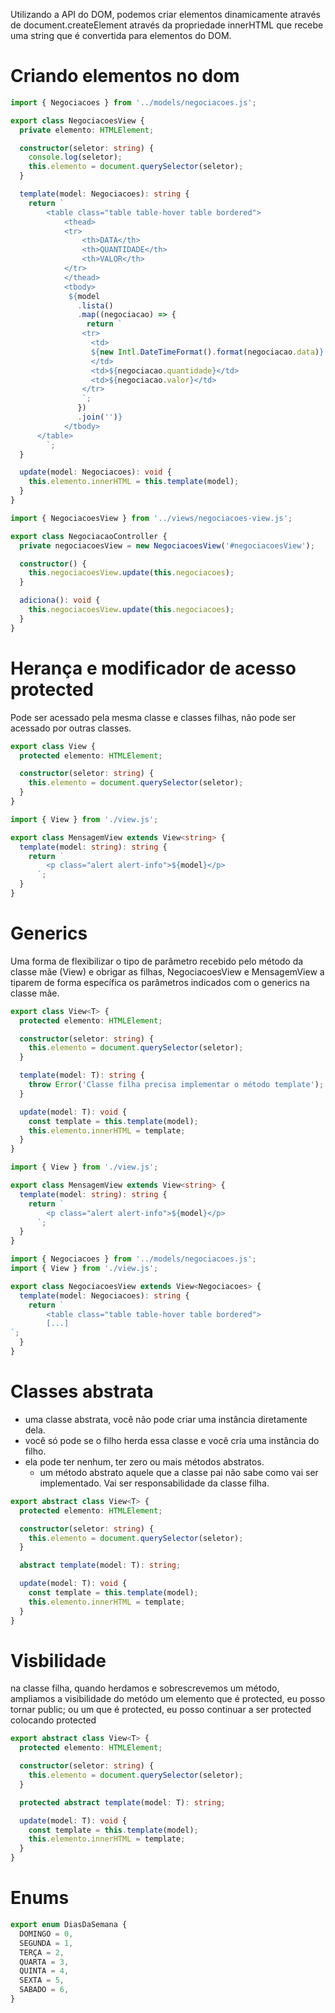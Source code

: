 Utilizando a API do DOM, podemos criar elementos dinamicamente através de document.createElement através da propriedade innerHTML que recebe uma string que é convertida para elementos do DOM.

# Criando elementos no dom

```ts
import { Negociacoes } from '../models/negociacoes.js';

export class NegociacoesView {
  private elemento: HTMLElement;

  constructor(seletor: string) {
    console.log(seletor);
    this.elemento = document.querySelector(seletor);
  }

  template(model: Negociacoes): string {
    return `
        <table class="table table-hover table bordered">
            <thead>
            <tr>
                <th>DATA</th>
                <th>QUANTIDADE</th>
                <th>VALOR</th>
            </tr>
            </thead>
            <tbody>
             ${model
               .lista()
               .map((negociacao) => {
                 return `
                <tr>
                  <td>
                  ${new Intl.DateTimeFormat().format(negociacao.data)}
                  </td>
                  <td>${negociacao.quantidade}</td>
                  <td>${negociacao.valor}</td>
                </tr>
                `;
               })
               .join('')}
            </tbody>
      </table>
        `;
  }

  update(model: Negociacoes): void {
    this.elemento.innerHTML = this.template(model);
  }
}
```

```ts
import { NegociacoesView } from '../views/negociacoes-view.js';

export class NegociacaoController {
  private negociacoesView = new NegociacoesView('#negociacoesView');

  constructor() {
    this.negociacoesView.update(this.negociacoes);
  }

  adiciona(): void {
    this.negociacoesView.update(this.negociacoes);
  }
}
```

# Herança e modificador de acesso protected

Pode ser acessado pela mesma classe e classes filhas, não pode ser acessado por outras classes.

```ts
export class View {
  protected elemento: HTMLElement;

  constructor(seletor: string) {
    this.elemento = document.querySelector(seletor);
  }
}
```

```ts
import { View } from './view.js';

export class MensagemView extends View<string> {
  template(model: string): string {
    return `
        <p class="alert alert-info">${model}</p>
      `;
  }
}
```

# Generics

Uma forma de flexibilizar o tipo de parâmetro recebido pelo método da classe mãe (View) e obrigar as filhas, NegociacoesView e MensagemView a tiparem de forma específica os parâmetros indicados com o generics na classe mãe.

```ts
export class View<T> {
  protected elemento: HTMLElement;

  constructor(seletor: string) {
    this.elemento = document.querySelector(seletor);
  }

  template(model: T): string {
    throw Error('Classe filha precisa implementar o método template');
  }

  update(model: T): void {
    const template = this.template(model);
    this.elemento.innerHTML = template;
  }
}
```

```ts
import { View } from './view.js';

export class MensagemView extends View<string> {
  template(model: string): string {
    return `
        <p class="alert alert-info">${model}</p>
      `;
  }
}
```

```ts
import { Negociacoes } from '../models/negociacoes.js';
import { View } from './view.js';

export class NegociacoesView extends View<Negociacoes> {
  template(model: Negociacoes): string {
    return `
        <table class="table table-hover table bordered">
        [...]
`;
  }
}
```

# Classes abstrata

- uma classe abstrata, você não pode criar uma instância diretamente dela.
- você só pode se o filho herda essa classe e você cria uma instância do filho.
- ela pode ter nenhum, ter zero ou mais métodos abstratos.
  - um método abstrato aquele que a classe pai não sabe como vai ser implementado. Vai ser responsabilidade da classe filha.

```ts
export abstract class View<T> {
  protected elemento: HTMLElement;

  constructor(seletor: string) {
    this.elemento = document.querySelector(seletor);
  }

  abstract template(model: T): string;

  update(model: T): void {
    const template = this.template(model);
    this.elemento.innerHTML = template;
  }
}
```

# Visbilidade

na classe filha, quando herdamos e sobrescrevemos um método, ampliamos a visibilidade do metódo
um elemento que é protected, eu posso tornar public; ou um que é protected, eu posso continuar a ser protected colocando protected

```ts
export abstract class View<T> {
  protected elemento: HTMLElement;

  constructor(seletor: string) {
    this.elemento = document.querySelector(seletor);
  }

  protected abstract template(model: T): string;

  update(model: T): void {
    const template = this.template(model);
    this.elemento.innerHTML = template;
  }
}
```

# Enums

```ts
export enum DiasDaSemana {
  DOMINGO = 0,
  SEGUNDA = 1,
  TERÇA = 2,
  QUARTA = 3,
  QUINTA = 4,
  SEXTA = 5,
  SABADO = 6,
}
```
